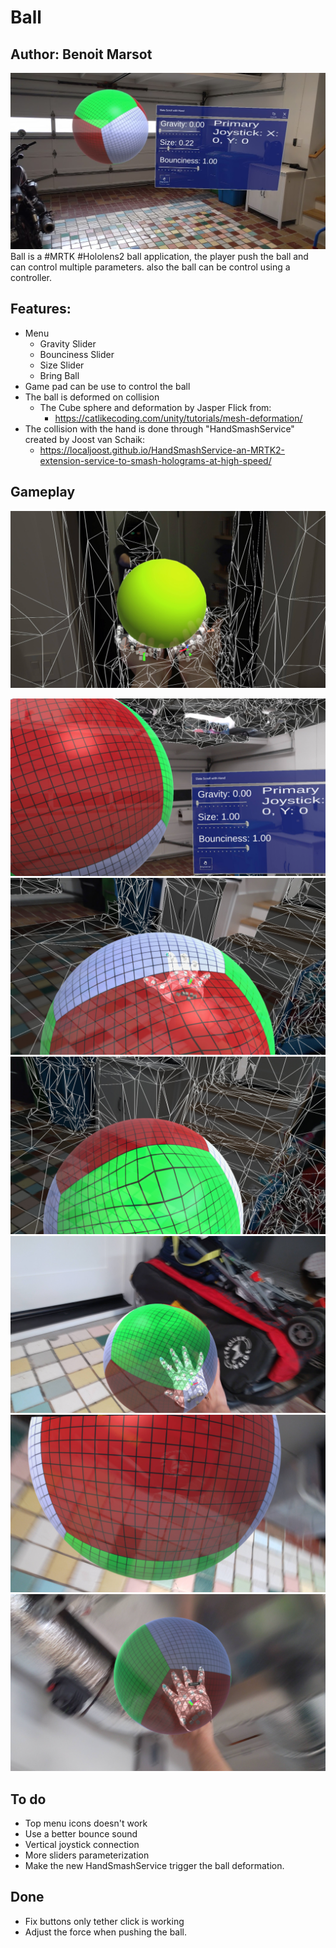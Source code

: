 # Ball
## Author: Benoit Marsot
![img1](https://raw.githubusercontent.com/benoitmarsot/Ball/master/Img/Main.png)
Ball is a #MRTK #Hololens2 ball application, the player push the ball and can control multiple parameters. also the ball can be control using a controller.

## Features:

 - Menu 
    - Gravity Slider 
    - Bounciness Slider 
    - Size Slider
    - Bring Ball
 - Game pad can be use to control the ball
 - The ball is deformed on collision
	 - The Cube sphere and deformation  by Jasper Flick from:
		 - https://catlikecoding.com/unity/tutorials/mesh-deformation/
- The collision with the hand is done through "HandSmashService" created by Joost van Schaik:
	- https://localjoost.github.io/HandSmashService-an-MRTK2-extension-service-to-smash-holograms-at-high-speed/

## Gameplay

 ![Image 1](https://raw.githubusercontent.com/benoitmarsot/Ball/master/Img/20210401_001624_HoloLens.jpg)

 
![Image 2](https://raw.githubusercontent.com/benoitmarsot/Ball/master/Img/20210403_010428_HoloLens.jpg)
![Image 3](https://raw.githubusercontent.com/benoitmarsot/Ball/master/Img/20210403_010500_HoloLens.jpg)
![Image 4](https://raw.githubusercontent.com/benoitmarsot/Ball/master/Img/20210403_010508_HoloLens.jpg)
![Image 5](https://raw.githubusercontent.com/benoitmarsot/Ball/master/Img/20210403_122232_HoloLens.jpg)
![Image 6](https://raw.githubusercontent.com/benoitmarsot/Ball/master/Img/20210403_122235_HoloLens.jpg)
![Image 7](https://raw.githubusercontent.com/benoitmarsot/Ball/master/Img/20210403_122244_HoloLens.jpg)

## To do
- Top menu icons doesn't work
- Use a better bounce sound
- Vertical joystick connection
- More sliders parameterization
- Make the new HandSmashService trigger the ball deformation.

## Done
- Fix buttons only tether click is working 
- Adjust the force when pushing the ball.
